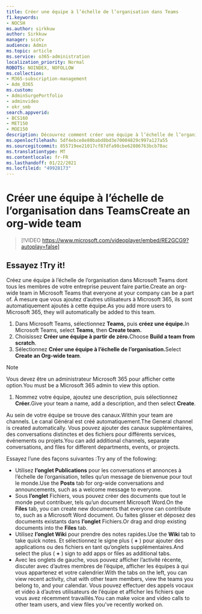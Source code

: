 ```yaml
---
title: Créer une équipe à l’échelle de l’organisation dans Teams
f1.keywords:
- NOCSH
ms.author: sirkkuw
author: Sirkkuw
manager: scotv
audience: Admin
ms.topic: article
ms.service: o365-administration
localization_priority: Normal
ROBOTS: NOINDEX, NOFOLLOW
ms.collection:
- M365-subscription-management
- Adm_O365
ms.custom:
- AdminSurgePortfolio
- adminvideo
- okr_smb
search.appverid:
- BCS160
- MET150
- MOE150
description: Découvrez comment créer une équipe à l’échelle de l’organisation dans Microsoft Teams.
ms.openlocfilehash: 5df4ebce8e80babd8bd3e70004829c997a127a55
ms.sourcegitcommit: 855719ee21017cf87dfa98cbe62806763bcb78ac
ms.translationtype: MT
ms.contentlocale: fr-FR
ms.lasthandoff: 01/22/2021
ms.locfileid: "49928173"
---
```

# <a name="create-an-org-wide-team"></a><span data-ttu-id="52920-103">Créer une équipe à l’échelle de l’organisation dans Teams</span><span class="sxs-lookup"><span data-stu-id="52920-103">Create an org-wide team</span></span>

> [!VIDEO https://www.microsoft.com/videoplayer/embed/RE2GCG9?autoplay=false]

## <a name="try-it"></a><span data-ttu-id="52920-104">Essayez !</span><span class="sxs-lookup"><span data-stu-id="52920-104">Try it!</span></span>

<span data-ttu-id="52920-105">Créez une équipe à l’échelle de l’organisation dans Microsoft Teams dont tous les membres de votre entreprise peuvent faire partie.</span><span class="sxs-lookup"><span data-stu-id="52920-105">Create an org-wide team in Microsoft Teams that everyone at your company can be a part of.</span></span> <span data-ttu-id="52920-106">À mesure que vous ajoutez d’autres utilisateurs à Microsoft 365, ils sont automatiquement ajoutés à cette équipe.</span><span class="sxs-lookup"><span data-stu-id="52920-106">As you add more users to Microsoft 365, they will automatically be added to this team.</span></span>

1. <span data-ttu-id="52920-107">Dans Microsoft Teams, sélectionnez  **Teams,** puis **créez une équipe.**</span><span class="sxs-lookup"><span data-stu-id="52920-107">In Microsoft Teams, select  **Teams**, then **Create team.**</span></span>
2. <span data-ttu-id="52920-108">Choisissez **Créer une équipe à partir de zéro.**</span><span class="sxs-lookup"><span data-stu-id="52920-108">Choose  **Build a team from scratch**.</span></span>
3. <span data-ttu-id="52920-109">Sélectionnez **Créer une équipe à l’échelle de l’organisation.**</span><span class="sxs-lookup"><span data-stu-id="52920-109">Select  **Create an Org-wide team**.</span></span>

> [!NOTE]
> <span data-ttu-id="52920-110">Vous devez être un administrateur Microsoft 365 pour afficher cette option.</span><span class="sxs-lookup"><span data-stu-id="52920-110">You must be a Microsoft 365 admin to view this option.</span></span>

1. <span data-ttu-id="52920-111">Nommez votre équipe, ajoutez une description, puis sélectionnez **Créer.**</span><span class="sxs-lookup"><span data-stu-id="52920-111">Give your team a name, add a description, and then select  **Create**.</span></span>

<span data-ttu-id="52920-112">Au sein de votre équipe se trouve des canaux.</span><span class="sxs-lookup"><span data-stu-id="52920-112">Within your team are channels.</span></span> <span data-ttu-id="52920-113">Le canal Général est créé automatiquement.</span><span class="sxs-lookup"><span data-stu-id="52920-113">The General channel is created automatically.</span></span> <span data-ttu-id="52920-114">Vous pouvez ajouter des canaux supplémentaires, des conversations distinctes et des fichiers pour différents services, événements ou projets.</span><span class="sxs-lookup"><span data-stu-id="52920-114">You can add additional channels, separate conversations, and files for different departments, events, or projects.</span></span>

<span data-ttu-id="52920-115">Essayez l’une des façons suivantes :</span><span class="sxs-lookup"><span data-stu-id="52920-115">Try any of the following:</span></span>

- <span data-ttu-id="52920-116">Utilisez  **l’onglet Publications** pour les conversations et annonces à l’échelle de l’organisation, telles qu’un message de bienvenue pour tout le monde.</span><span class="sxs-lookup"><span data-stu-id="52920-116">Use the  **Posts** tab for org-wide conversations and announcements, such as a welcome message to everyone.</span></span>
- <span data-ttu-id="52920-117">Sous  **l’onglet** Fichiers, vous pouvez créer des documents que tout le monde peut contribuer, tels qu’un document Microsoft Word.</span><span class="sxs-lookup"><span data-stu-id="52920-117">On the  **Files** tab, you can create new documents that everyone can contribute to, such as a Microsoft Word document.</span></span> <span data-ttu-id="52920-118">Ou faites glisser et déposez des documents existants dans  **l’onglet** Fichiers.</span><span class="sxs-lookup"><span data-stu-id="52920-118">Or drag and drop existing documents into the  **Files** tab.</span></span>
- <span data-ttu-id="52920-119">Utilisez  **l’onglet Wiki** pour prendre des notes rapides.</span><span class="sxs-lookup"><span data-stu-id="52920-119">Use the  **Wiki** tab to take quick notes.</span></span> <span data-ttu-id="52920-120">Et sélectionnez le signe plus ( **+** ) pour ajouter des applications ou des fichiers en tant qu’onglets supplémentaires.</span><span class="sxs-lookup"><span data-stu-id="52920-120">And select the plus ( **+** ) sign to add apps or files as additional tabs.</span></span>
- <span data-ttu-id="52920-121">Avec les onglets de gauche, vous pouvez afficher l’activité récente, discuter avec d’autres membres de l’équipe, afficher les équipes à qui vous appartenez et votre calendrier.</span><span class="sxs-lookup"><span data-stu-id="52920-121">With the tabs on the left, you can view recent activity, chat with other team members, view the teams you belong to, and your calendar.</span></span> <span data-ttu-id="52920-122">Vous pouvez effectuer des appels vocaux et vidéo à d’autres utilisateurs de l’équipe et afficher les fichiers que vous avez récemment travaillés.</span><span class="sxs-lookup"><span data-stu-id="52920-122">You can make voice and video calls to other team users, and view files you've recently worked on.</span></span>